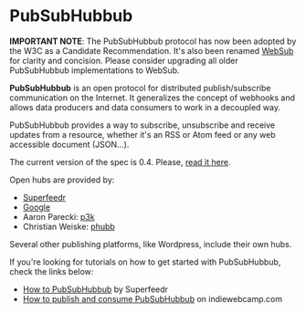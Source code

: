 PubSubHubbub
============

__IMPORTANT NOTE__: The PubSubHubbub protocol has now been adopted by the W3C as a Candidate Recommendation. It's also been renamed [WebSub](https://github.com/w3c/websub) for clarity and concision. Please consider upgrading all older PubSubHubbub implementations to WebSub.


**PubSubHubbub** is an open protocol for distributed publish/subscribe communication on the Internet. It generalizes the concept of webhooks
and allows data producers and data consumers to work in a decoupled way.

PubSubHubbub provides a way to subscribe, unsubscribe and receive updates from a resource, whether it's an RSS or Atom feed or any web accessible document (JSON...).

The current version of the spec is 0.4. Please, [read it here](http://pubsubhubbub.github.io/PubSubHubbub/pubsubhubbub-core-0.4.html).

Open hubs are provided by:
* [Superfeedr](http://pubsubhubbub.superfeedr.com/)
* [Google](http://pubsubhubbub.appspot.com/)
* Aaron Parecki: [p3k](https://switchboard.p3k.io/)
* Christian Weiske: [phubb](http://phubb.cweiske.de/)

Several other publishing platforms, like Wordpress, include their own hubs.

If you're looking for tutorials on how to get started with PubSubHubbub, check the links below:
* [How to PubSubHubbub](http://blog.superfeedr.com/howto-pubsubhubbub/) by Superfeedr
* [How to publish and consume PubSubHubbub](http://indiewebcamp.com/How_to_publish_and_consume_PubSubHubbub) on indiewebcamp.com

